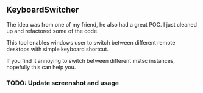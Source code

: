 ## KeyboardSwitcher

The idea was from one of my friend, he also had a great POC. I just cleaned up and refactored some of the code.

This tool enables windows user to switch between different remote desktops with simple keyboard shortcut.

If you find it annoying to switch between different mstsc instances, hopefully this can help you.

### TODO: Update screenshot and usage
